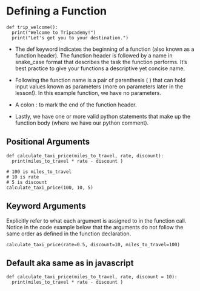 # Defining a Function

```
def trip_welcome():
  print("Welcome to Tripcademy!") 
  print("Let's get you to your destination.")
```

- The def keyword indicates the beginning of a function (also known as a function header). The function header is followed by a name in snake_case format that describes the task the function performs. It’s best practice to give your functions a descriptive yet concise name.

- Following the function name is a pair of parenthesis ( ) that can hold input values known as parameters (more on parameters later in the lesson!). In this example function, we have no parameters.

- A colon : to mark the end of the function header.

- Lastly, we have one or more valid python statements that make up the function body (where we have our python comment).

## Positional Arguments

```
def calculate_taxi_price(miles_to_travel, rate, discount):
  print(miles_to_travel * rate - discount )
```

```
# 100 is miles_to_travel
# 10 is rate
# 5 is discount
calculate_taxi_price(100, 10, 5)
```

## Keyword Arguments

Explicitly refer to what each argument is assigned to in the function call. Notice in the code example below that the arguments do not follow the same order as defined in the function declaration.

```
calculate_taxi_price(rate=0.5, discount=10, miles_to_travel=100)
```

## Default aka same as in javascript

```
def calculate_taxi_price(miles_to_travel, rate, discount = 10):
  print(miles_to_travel * rate - discount )
```

